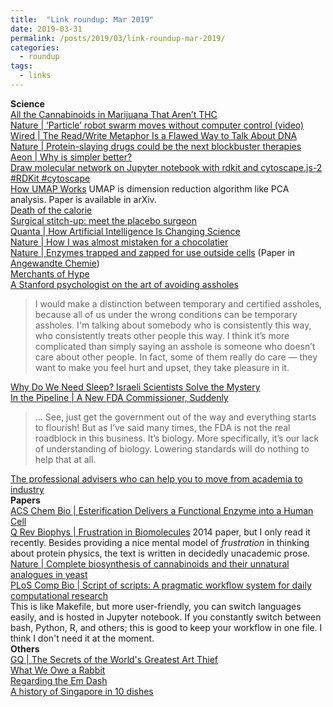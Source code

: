 ```yaml
---
title:  "Link roundup: Mar 2019"
date: 2019-03-31
permalink: /posts/2019/03/link-roundup-mar-2019/
categories: 
  - roundup
tags:
  - links
---
```

**Science**  
[All the Cannabinoids in Marijuana That Aren’t THC](http://blogs.discovermagazine.com/crux/2019/03/25/non-thc-cannabinoids-in-marijuana/#.XJrYzYURWV4)  
[Nature \| ‘Particle’ robot swarm moves without computer control (video)](https://www.nature.com/articles/d41586-019-00954-9)  
[Wired \| The Read/Write Metaphor Is a Flawed Way to Talk About DNA](https://www.wired.com/story/the-read-write-metaphor-is-a-flawed-way-to-talk-about-dna/)  
[Nature \| Protein-slaying drugs could be the next blockbuster therapies](https://www.nature.com/articles/d41586-019-00879-3)  
[Aeon \| Why is simpler better?](https://aeon.co/essays/are-scientific-theories-really-better-when-they-are-simpler)  
[Draw molecular network on Jupyter notebook with rdkit and cytoscape.js-2 #RDKit #cytoscape](https://iwatobipen.wordpress.com/2019/03/20/draw-molecular-network-on-jupyter-notebook-with-rdkit-and-cytoscape-js-2-rdkit-cytoscape/)  
[How UMAP Works](https://umap-learn.readthedocs.io/en/latest/how_umap_works.html) UMAP is dimension reduction algorithm like PCA analysis. Paper is available in arXiv.  
[Death of the calorie ](https://www.1843magazine.com/features/death-of-the-calorie)  
[Surgical stitch-up: meet the placebo surgeon](https://www.newstatesman.com/politics/health/2019/02/surgical-stitch-meet-placebo-surgeon)  
[Quanta \| How Artificial Intelligence Is Changing Science](https://www.quantamagazine.org/how-artificial-intelligence-is-changing-science-20190311/)  
[Nature \| How I was almost mistaken for a chocolatier](https://www.nature.com/articles/d41586-019-00853-z)  
[Nature \| Enzymes trapped and zapped for use outside cells](https://www.nature.com/articles/d41586-019-00761-2) (Paper in [Angewandte Chemie](https://onlinelibrary.wiley.com/doi/full/10.1002/anie.201814370))  
[Merchants of Hype ](https://backreaction.blogspot.com/2019/03/merchants-of-hype.html)  
[A Stanford psychologist on the art of avoiding assholes](https://www.vox.com/conversations/2017/9/26/16345476/stanford-psychologist-art-of-avoiding-assholes)  
>I would make a distinction between temporary and certified assholes, because all of us under the wrong conditions can be temporary assholes. I'm talking about somebody who is consistently this way, who consistently treats other people this way. I think it’s more complicated than simply saying an asshole is someone who doesn’t care about other people. In fact, some of them really do care — they want to make you feel hurt and upset, they take pleasure in it. 
  
[Why Do We Need Sleep? Israeli Scientists Solve the Mystery ](https://www.haaretz.com/world-news/why-do-we-need-sleep-israeli-scientists-solve-the-mystery-1.6995426)  
[In the Pipeline \| A New FDA Commissioner, Suddenly](https://blogs.sciencemag.org/pipeline/archives/2019/03/06/a-new-fda-commissioner-suddenly)  
>... See, just get the government out of the way and everything starts to flourish! But as I’ve said many times, the FDA is not the real roadblock in this business. It’s biology. More specifically, it’s our lack of understanding of biology. Lowering standards will do nothing to help that at all.  
  
[The professional advisers who can help you to move from academia to industry](https://www.nature.com/articles/d41586-019-00747-0)  
**Papers**  
[ACS Chem Bio \| Esterification Delivers a Functional Enzyme into a Human Cell](https://pubs.acs.org/doi/10.1021/acschembio.9b00033)  
[Q Rev Biophys \| Frustration in Biomolecules](https://www.ncbi.nlm.nih.gov/pmc/articles/PMC4256721/) 2014 paper, but I only read it recently. Besides providing a nice mental model of _frustration_ in thinking about protein physics, the text is written in decidedly unacademic prose.  
[Nature \| Complete biosynthesis of cannabinoids and their unnatural analogues in yeast](https://www.nature.com/articles/s41586-019-0978-9)  
[PLoS Comp Bio \| Script of scripts: A pragmatic workflow system for daily computational research](https://journals.plos.org/ploscompbiol/article?id=10.1371/journal.pcbi.1006843)  
This is like Makefile, but more user-friendly, you can switch languages easily, and is hosted in Jupyter notebook. If you constantly switch between bash, Python, R, and others; this is good to keep your workflow in one file. I think I don't need it at the moment.   
**Others**  
[GQ \| The Secrets of the World's Greatest Art Thief](https://www.gq.com/story/secrets-of-the-worlds-greatest-art-thief)  
[What We Owe a Rabbit](https://www.nybooks.com/articles/2019/03/21/christine-korsgaard-what-we-owe-a-rabbit/)  
[Regarding the Em Dash](https://themillions.com/2018/01/regarding-the-em-dash.html)  
[A history of Singapore in 10 dishes](https://roadsandkingdoms.com/2019/a-history-of-singapore-in-10-dishes/)
